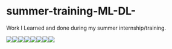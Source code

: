 # summer-training-ML-DL-
Work I Learned and done during my summer internship/training.

[![](https://sourcerer.io/fame/uchihabloodline/uchihabloodline/summer-training-ML-DL-/images/0)](https://sourcerer.io/fame/uchihabloodline/uchihabloodline/summer-training-ML-DL-/links/0)[![](https://sourcerer.io/fame/uchihabloodline/uchihabloodline/summer-training-ML-DL-/images/1)](https://sourcerer.io/fame/uchihabloodline/uchihabloodline/summer-training-ML-DL-/links/1)[![](https://sourcerer.io/fame/uchihabloodline/uchihabloodline/summer-training-ML-DL-/images/2)](https://sourcerer.io/fame/uchihabloodline/uchihabloodline/summer-training-ML-DL-/links/2)[![](https://sourcerer.io/fame/uchihabloodline/uchihabloodline/summer-training-ML-DL-/images/3)](https://sourcerer.io/fame/uchihabloodline/uchihabloodline/summer-training-ML-DL-/links/3)[![](https://sourcerer.io/fame/uchihabloodline/uchihabloodline/summer-training-ML-DL-/images/4)](https://sourcerer.io/fame/uchihabloodline/uchihabloodline/summer-training-ML-DL-/links/4)[![](https://sourcerer.io/fame/uchihabloodline/uchihabloodline/summer-training-ML-DL-/images/5)](https://sourcerer.io/fame/uchihabloodline/uchihabloodline/summer-training-ML-DL-/links/5)[![](https://sourcerer.io/fame/uchihabloodline/uchihabloodline/summer-training-ML-DL-/images/6)](https://sourcerer.io/fame/uchihabloodline/uchihabloodline/summer-training-ML-DL-/links/6)[![](https://sourcerer.io/fame/uchihabloodline/uchihabloodline/summer-training-ML-DL-/images/7)](https://sourcerer.io/fame/uchihabloodline/uchihabloodline/summer-training-ML-DL-/links/7)
